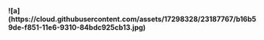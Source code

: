 
<b>
![a](https://cloud.githubusercontent.com/assets/17298328/23187767/b16b59de-f851-11e6-9310-84bdc925cb13.jpg) 
</b>

